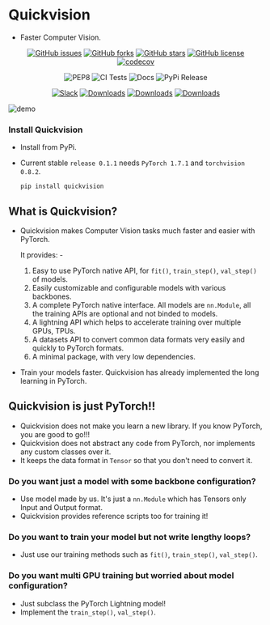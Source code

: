 # Quickvision

- Faster Computer Vision.

<div align="center">

[![GitHub issues](https://img.shields.io/github/issues/Quick-AI/quickvision)](https://github.com/Quick-AI/quickvision/issues)
[![GitHub forks](https://img.shields.io/github/forks/Quick-AI/quickvision)](https://github.com/Quick-AI/quickvision/network)
[![GitHub stars](https://img.shields.io/github/stars/Quick-AI/quickvision)](https://github.com/Quick-AI/quickvision/stargazers)
[![GitHub license](https://img.shields.io/github/license/Quick-AI/quickvision)](https://github.com/Quick-AI/quickvision/blob/master/LICENSE)
[![codecov](https://codecov.io/gh/Quick-AI/quickvision/branch/master/graph/badge.svg?token=VAFPQTQK1I)](https://codecov.io/gh/Quick-AI/quickvision)

![PEP8](https://github.com/Quick-AI/quickvision/workflows/Check%20Code%20formatting/badge.svg)
![CI Tests](https://github.com/Quick-AI/quickvision/workflows/CI%20Tests/badge.svg)
![Docs](https://github.com/Quick-AI/quickvision/workflows/Deploy%20mkdocs/badge.svg)
![PyPi Release](https://github.com/Quick-AI/quickvision/workflows/PyPi%20Release/badge.svg)

[![Slack](https://img.shields.io/badge/slack-chat-green.svg?logo=slack)](https://join.slack.com/t/quickai/shared_invite/zt-iz7tqk3r-IQa4SoxJGIK5WS8VdZhzeQ)
[![Downloads](https://pepy.tech/badge/quickvision)](https://pepy.tech/project/quickvision)
[![Downloads](https://pepy.tech/badge/quickvision/month)](https://pepy.tech/project/quickvision)
[![Downloads](https://pepy.tech/badge/quickvision/week)](https://pepy.tech/project/quickvision)

</div>

![demo](/assets/demo.png)

### Install Quickvision

- Install from PyPi.
- Current stable `release 0.1.1` needs `PyTorch 1.7.1` and `torchvision 0.8.2`.

    ```
    pip install quickvision
    ```

## What is Quickvision?

- Quickvision makes Computer Vision tasks much faster and easier with PyTorch.

    It provides: -

    1. Easy to use PyTorch native API, for `fit()`, `train_step()`, `val_step()` of models.
    2. Easily customizable and configurable models with various backbones.
    3. A complete PyTorch native interface. All models are `nn.Module`, all the training APIs are optional and not binded to models.
    4. A lightning API which helps to accelerate training over multiple GPUs, TPUs.
    5. A datasets API to convert common data formats very easily and quickly to PyTorch formats.
    6. A minimal package, with very low dependencies.

- Train your models faster. Quickvision has already implemented the long learning in PyTorch.

## Quickvision is just PyTorch!!

- Quickvision does not make you learn a new library. If you know PyTorch, you are good to go!!!
- Quickvision does not abstract any code from PyTorch, nor implements any custom classes over it.
- It keeps the data format in `Tensor` so that you don't need to convert it.

### Do you want just a model with some backbone configuration?

- Use model made by us. It's just a `nn.Module` which has Tensors only Input and Output format.
- Quickvision provides reference scripts too for training it!

### Do you want to train your model but not write lengthy loops?

- Just use our training methods such as `fit()`, `train_step()`, `val_step()`.

### Do you want multi GPU training but worried about model configuration?

- Just subclass the PyTorch Lightning model! 
- Implement the `train_step()`, `val_step()`.

